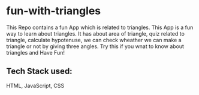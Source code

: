 # fun-with-triangles
 This Repo contains a fun App which is related to triangles. This App is a fun way to learn about triangles. It has about area of triangle, quiz related to triangle, calculate hypotenuse, we can check wheather we can make a triangle or not by giving three angles. Try this if you wnat to know about triangles and Have Fun!
## Tech Stack used: 
HTML, JavaScript, CSS
